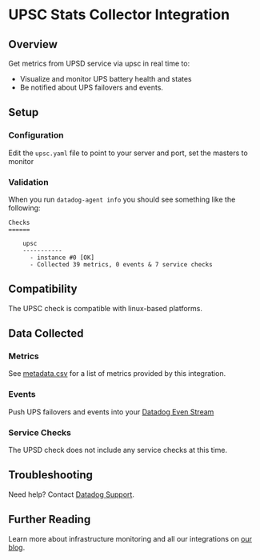 # UPSC Stats Collector Integration

## Overview

Get metrics from UPSD service via upsc in real time to:

* Visualize and monitor UPS battery health and states
* Be notified about UPS failovers and events.

## Setup
### Configuration

Edit the `upsc.yaml` file to point to your server and port, set the masters to monitor

### Validation

When you run `datadog-agent info` you should see something like the following:

    Checks
    ======

        upsc
        -----------
          - instance #0 [OK]
          - Collected 39 metrics, 0 events & 7 service checks

## Compatibility

The UPSC check is compatible with linux-based platforms.

## Data Collected
### Metrics
See [metadata.csv][1] for a list of metrics provided by this integration.

### Events
Push UPS failovers and events into your [Datadog Even Stream][2] 

### Service Checks
The UPSD check does not include any service checks at this time.

## Troubleshooting
Need help? Contact [Datadog Support][3].

## Further Reading

Learn more about infrastructure monitoring and all our integrations on [our blog][4].

[1]: https://github.com/DataDog/integrations-extras/blob/master/upsc/metadata.csv
[2]: https://docs.datadoghq.com/graphing/event_stream/
[3]: http://docs.datadoghq.com/help/
[4]: https://www.datadoghq.com/blog/
